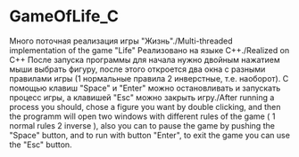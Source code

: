 # GameOfLife_C
Много поточная реализация игры "Жизнь"./Multi-threaded implementation of the game "Life"
Реализовано на языке C++./Realized on C++
После запуска программы для начала нужно двойным нажатием мыши выбрать фигуру, после этого откроется два окна с разными правилами игры (1 нормальные правила 2 инверстные, т.е. наоборот). С помощью клавиш "Space" и "Enter" можно остановливать и запускать процесс игры, а клавишей "Esc" можно закрыть игру./After running a process you should, chose a figure you want by double clicking, and then the programm will open two windows with different rules of the game ( 1 normal rules 2 inverse ), also you can to pause the game by pushing the "Space" button, and to run with button "Enter", to exit the game you can use the "Esc" button.
